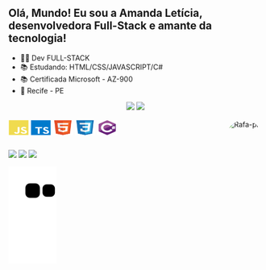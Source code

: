 ## Olá, Mundo! Eu sou a Amanda Letícia, desenvolvedora Full-Stack e amante da tecnologia!

- 👩‍💻 Dev FULL-STACK
- 📚 Estudando: HTML/CSS/JAVASCRIPT/C#
- 📚 Certificada Microsoft - AZ-900
- 📍 Recife - PE

<div align="center">
  <img height="160em" src="https://github-readme-stats.vercel.app/api?username=amandalety&theme=radical&show_icons=true"/>
  <img height="160em" src="https://github-readme-stats.vercel.app/api/top-langs/?username=amandalety&layout=compact&langs_count=7&theme=radical"/>
</div>
<div style="display: inline_block"><br>
  <img align="center" alt="Rafa-Js" height="30" width="40" src="https://raw.githubusercontent.com/devicons/devicon/master/icons/javascript/javascript-plain.svg">
  <img align="center" alt="Rafa-Ts" height="30" width="40" src="https://raw.githubusercontent.com/devicons/devicon/master/icons/typescript/typescript-plain.svg">
  <img align="center" alt="Rafa-HTML" height="30" width="40" src="https://raw.githubusercontent.com/devicons/devicon/master/icons/html5/html5-original.svg">
  <img align="center" alt="Rafa-CSS" height="30" width="40" src="https://raw.githubusercontent.com/devicons/devicon/master/icons/css3/css3-original.svg">
  <img align="center" alt="Rafa-Csharp" height="30" width="40" src="https://raw.githubusercontent.com/devicons/devicon/master/icons/csharp/csharp-original.svg">
<img align="right" alt="Rafa-pic" height="150" style="border-radius:50px;" 
     src="https://i.picasion.com/pic91/47d4c1f2968b384e494a4c52eb57cda3.gif">

##
<div>
  <a href="https://instagram.com/amandaleticia_fisio" target="_blank"><img src="https://img.shields.io/badge/-Instagram-%23E4405F?style=for-the-badge&logo=instagram&logoColor=white" target="_blank"></a>
  <a href="https://www.linkedin.com/in/amanda-letícia-3b0b6321a/" target="_blank"><img src="https://img.shields.io/badge/-LinkedIn-%230077B5?style=for-the-badge&logo=linkedin&logoColor=white" target="_blank"></a>
 <a href = "mailto:amandaleticia.fisio@gmail.com"><img src="https://img.shields.io/badge/-Gmail-%23333?style=for-the-badge&logo=gmail&logoColor=white" target="_blank"></a>
  
  ![Snake animation](https://github.com/AmandaLety/AmandaLety/blob/output/github-contribution-grid-snake.svg)
  </div>

